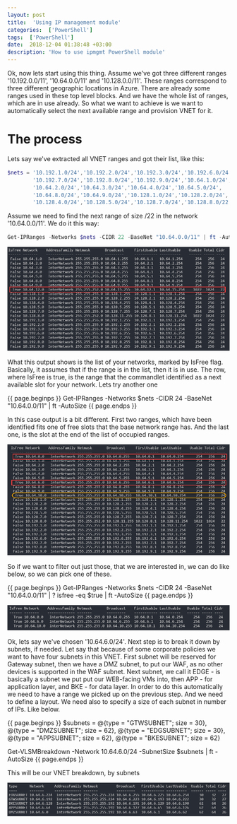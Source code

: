 ```yaml
---
layout: post
title:  'Using IP management module'
categories:  ['PowerShell']
tags:  ['PowerShell']
date:  2018-12-04 01:38:48 +03:00
description: 'How to use ipmgmt PowerShell module'
---
```


Ok, now lets start using this thing. Assume we've got three different ranges '10.192.0.0/11', '10.64.0.0/11' and '10.128.0.0/11'. These ranges correspond to three different geographic locations in Azure. There are already some ranges used in these top level blocks. And we have the whole list of ranges, which are in use already. So what we want to achieve is we want to automatically select the next available range and provision VNET for it.

# The process

Lets say we've extracted all VNET ranges and got their list, like this:

```powershell
$nets = '10.192.1.0/24','10.192.2.0/24','10.192.3.0/24','10.192.6.0/24',
        '10.192.7.0/24','10.192.8.0/24','10.192.9.0/24','10.64.1.0/24',
        '10.64.2.0/24','10.64.3.0/24','10.64.4.0/24','10.64.5.0/24',
        '10.64.8.0/24','10.64.9.0/24','10.128.1.0/24','10.128.2.0/24',
        '10.128.4.0/24','10.128.5.0/24','10.128.7.0/24','10.128.8.0/22'
```


Assume we need to find the next range of size /22 in the network '10.64.0.0/11'. We do it this way:

```powershell
Get-IPRanges -Networks $nets -CIDR 22 -BaseNet "10.64.0.0/11" | ft -AutoSize
```

![fisttest](/images/posts/2018-12-04-16-40-18.png)

What this output shows is the list of your networks, marked by IsFree flag. Basically, it assumes that if the range is in the list, then it is in use. The row, where IsFree is true, is the range that the commandlet identified as a next available slot for your network. Lets try another one

{{ page.beginps }}
Get-IPRanges -Networks $nets -CIDR 24 -BaseNet "10.64.0.0/11" | ft -AutoSize
{{ page.endps }}

In this case output is a bit different. First two ranges, which have been identified fits one of free slots that the base network range has. And the last one, is the slot at the end of the list of occupied ranges.

![secondtest](/images/posts/2018-12-04-16-40-51.png)

So if we want to filter out just those, that we are interested in, we can do like below, so we can pick one of these.

{{ page.beginps }}
Get-IPRanges -Networks $nets -CIDR 24 -BaseNet "10.64.0.0/11" | ? isfree -eq $true | ft -AutoSize
{{ page.endps }}

![thirdtest](/images/posts/2018-12-04-16-44-26.png)

Ok, lets say we've chosen '10.64.6.0/24'. Next step is to break it down by subnets, if needed. Let say that because of some corporate policies we want to have four subnets in this VNET. First subnet will be reserved for Gateway subnet, then we have a DMZ subnet, to put our WAF, as no other devices is supported in the WAF subnet. Next subnet, we call it EDGE - is basically a subnet we put put our WEB-facing VMs into, then APP - for application layer, and BKE - for data layer. In order to do this automatically we need to have a range we picked up on the previous step. And we need to define a layout. We need also to specify a size of each subnet in number of IPs. Like below.

{{ page.beginps }}
$subnets = @{type = "GTWSUBNET"; size = 30},
@{type = "DMZSUBNET"; size = 62},
@{type = "EDGSUBNET"; size = 30},
@{type = "APPSUBNET"; size = 62},
@{type = "BKESUBNET"; size = 62}

Get-VLSMBreakdown -Network 10.64.6.0/24 -SubnetSize $subnets | ft -AutoSize
{{ page.endps }}

This will be our VNET breakdown, by subnets

![breakdown](/images/posts/2018-12-04-16-53-13.png)